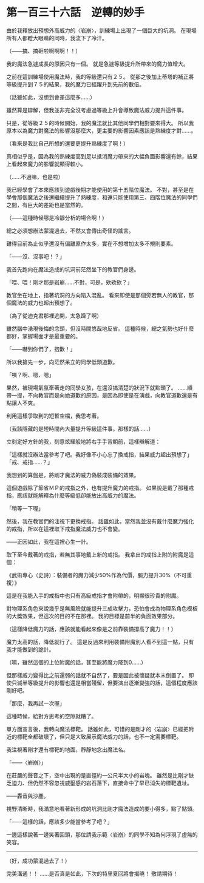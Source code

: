 # 第一百三十六話　逆轉的妙手

由於我釋放出預想外高威力的〈岩崩〉，訓練場上出現了一個巨大的坑洞。
在現場所有人都瞪大眼睛的同時，我流下了冷汗。

（――搞、搞砸啦啊啊啊！！）

我的魔法急遽成長的原因只有一個。
就是急遽等級提升所帶來的魔力值增大。

之前在這訓練場使用魔法時，我的等級還只有２５。
從那之後加上蒂塔的補正將等級提升到７５的結果，我的魔力已經躍升到先前的數倍。

（話雖如此，沒想到會差這麼多……）

雖然算是辯解，但我並非完全沒考慮過等級上升會導致魔法威力提升這件事。

只是，從等級２５的時候開始，我的魔法就比其他同學們相對要來得大。
所以我原本以為魔力對魔法的影響沒那麼大，更主要的影響因素應該是熟練度才對……。

（看來是我比自己所想的還要更提升熟練度了啊！）

真相似乎是，因為我的熟練度高到足以抵消魔力帶來的大幅負面影響還有餘，結果上看起來魔力的影響就顯得較小。

（……不過嘛，也是啦）

我已經學會了本來應該到遊戲後期才能使用的第十五階位魔法。
不對，甚至是在學會那個魔法之後還繼續提升了熟練度，和還只能使用第三、四階位魔法的同學們之間，有巨大的差距也是當然的。

（――這種時候哪是冷靜分析的場合啊！）

總之必須想辦法蒙混過去，不然又會傳出奇怪的謠言。

難得目前為止似乎還沒有偏離原作太多，實在不想增加太多不規則要素。

「――沒、沒事吧！？」

我首先跑向在魔法造成的坑洞前茫然坐下的教官們身邊。

「喂、喂！剛才那是岩崩……不對，可是，欸欸欸？」

教官坐在地上，指著坑洞的方向陷入混亂。
看來即使是那個旁若無人的教官，那個魔法的威力也超出預想了。

（為了從迪克君那裡逃開，太急躁了啊）

雖然腦中湧現後悔的念頭，但沒時間悠哉地反省。
這種時候，總之氣勢也好什麼都好，掌握場面才是最重要的。

「――嚇到你們了，抱歉！」

所以我搶先一步，向茫然呆立的同學低頭道歉。

「咦？啊、嗯、嗯」

果然，被現場氣氛牽著走的同學女孩，在還沒搞清楚的狀況下就點頭了。
……順帶一提，不向教官而是向她道歉的原因，是因為即使是在演戲，向教官道歉還是有點讓人不爽。

利用這樣爭取到的短暫空檔，我思考著。

（我該隱藏的是短時間內大量提升等級這件事。那樣的話……）

立刻定好方針的我，刻意炫耀般地將右手手背朝前，這樣辯解道：

「這樣就沒辦法當參考了吧。我好像不小心忘了換戒指，結果威力超出預想了」
「戒、戒指……？」

我想到的算盤是，將剛才魔法的威力偽裝成裝備的效果。

這個遊戲除了節省ＭＰ的戒指之外，也有提升魔力的戒指。
如果說是戴了那種戒指，應該就能解釋為什麼等級低卻能放出高威力的魔法。

「稍等一下喔」

然後，我在教官們的注視下更換戒指。
話雖如此，當然我並沒有戴什麼魔力強化的戒指，所以在這裡取下戒指魔法威力也不會變。

――正因如此，我在這裡心生一計。

取下至今戴著的戒指，若無其事地戴上新的戒指。
我拿出的戒指上附的附魔是這個：

《武術專心（史詩）：裝備者的魔力減少50%作為代價，腕力提升30%（不可重複）》

這是在我能入手的戒指中也只有高級戒指才會附帶的，明顯很珍貴的附魔。

對物理系角色來說幾乎是無風險就能提升三成攻擊力，恐怕會成為物理系角色模板的大獎效果，但這次的目的不在那裡。
我的目標是前半的負面效果部分。

（這樣降低魔力的話，應該就能看起來像是之前靠裝備撐高了魔力！！）

魔力太高的話，降低就行了。
這是反過來利用裝備附魔別人看不到這一點，只有我才能做到的詭計。

（嘛，雖然這個的上位附魔的話，甚至能將魔力降到0……）

但那樣威力變得比之前還弱的話就不自然了，要是因此被懷疑就本末倒置了。
即使只減半等級提升的影響也還是相當殘留，但要演出逐漸變強的話，這個程度應該剛好吧。

「那麼，我再試一次喔」

這種時候，給對方思考的空隙就糟了。

單方面宣言後，我轉向魔法標靶。
話雖如此，可惜的是剛才的〈岩崩〉已經把附近的標靶全都破壞了，但只是大致展示魔法威力的話，也不一定需要標靶。

我注視著剛才還有標靶的地面，靜靜地念出魔法名。

「――〈岩崩〉」

在莊嚴的聲音之下，空中出現的是直徑約一公尺半大小的岩塊。
雖然是比剛才缺乏迫力、但仍然不容忽視威壓感的岩石落下，直接命中了早已消失的標靶遺址。

――轟音與沙塵。

視野清晰時，我滿意地看著新形成的坑洞比剛才魔法造成的要小得多，點了點頭。

「――這樣的話，應該多少能當參考了吧？」

一邊這樣說著一邊笑著回頭，那位請我示範〈岩崩〉的同學不知為何浮現了虛無的笑容。

---

（好，成功蒙混過去了！）

完美溝通！！
……是否真是如此，下次的特里夏回將會揭曉！
敬請期待！